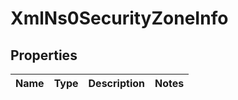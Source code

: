 
# XmlNs0SecurityZoneInfo

## Properties
Name | Type | Description | Notes
------------ | ------------- | ------------- | -------------



